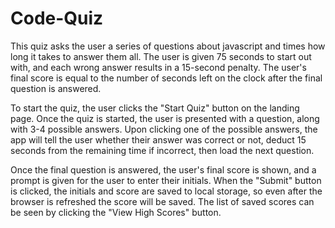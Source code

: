 # Code-Quiz

This quiz asks the user a series of questions about javascript and times how long it takes to answer them all. 
The user is given 75 seconds to start out with, and each wrong answer results in a 15-second penalty. 
The user's final score is equal to the number of seconds left on the clock after the final question is answered.

To start the quiz, the user clicks the "Start Quiz" button on the landing page.
Once the quiz is started, the user is presented with a question, along with 3-4 possible answers. 
Upon clicking one of the possible answers, the app will tell the user whether their answer was correct or not, deduct 15 seconds from the remaining time if incorrect, then load the next question.

Once the final question is answered, the user's final score is shown, and a prompt is given for the user to enter their initials. 
When the "Submit" button is clicked, the initials and score are saved to local storage, so even after the browser is refreshed the score will be saved. 
The list of saved scores can be seen by clicking the "View High Scores" button.
